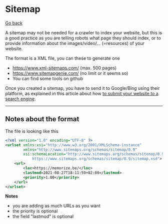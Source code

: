 # Sitemap

[Go back](../index.md#search-engine-optimization-seo)

A sitemap may not be needed for a crawler to index your website, but this is a good practice as you are telling robots what page they should index, or to provide information about the images/video/... (=resources) of your website.

The format is a XML file, you can these to generate one

* <https://www.xml-sitemaps.com/> (max. 500 pages)
* <https://www.sitemapgenie.com/> (no limit or it seems so)
* You can find some tools on github

Once you created a sitemap, you have to send it to Google/Bing using their platform, as explained in this article about how [to submit your website to a search engine](https://ahrefs.com/blog/submit-website-to-search-engines/).

<hr class="sl">

## Notes about the format

The file is looking like this

```xml
<?xml version="1.0" encoding="UTF-8" ?>
<urlset xmlns:xsi="http://www.w3.org/2001/XMLSchema-instance"
        xmlns="http://www.sitemaps.org/schemas/sitemap/0.9"
        xsi:schemaLocation="http://www.sitemaps.org/schemas/sitemap/0.9
            https://www.sitemaps.org/schemas/sitemap/0.9/sitemap.xsd">
    <url>
        <loc>https://memorize.be/</loc>
        <lastmod>2021-08-27T18:11:59+02:00</lastmod>
        <priority>1.00</priority>
    </url>
</urlset>
```

**Notes**

* you are adding as much URLs as you want
* the priority is optional
* the field "lastmod" is optional